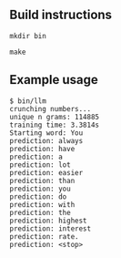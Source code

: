## Build instructions

`mkdir bin`

`make`

## Example usage

```
$ bin/llm
crunching numbers...
unique n grams: 114885
training time: 3.3814s
Starting word: You
prediction: always
prediction: have
prediction: a
prediction: lot
prediction: easier
prediction: than
prediction: you
prediction: do
prediction: with
prediction: the
prediction: highest
prediction: interest
prediction: rate.
prediction: <stop>
```